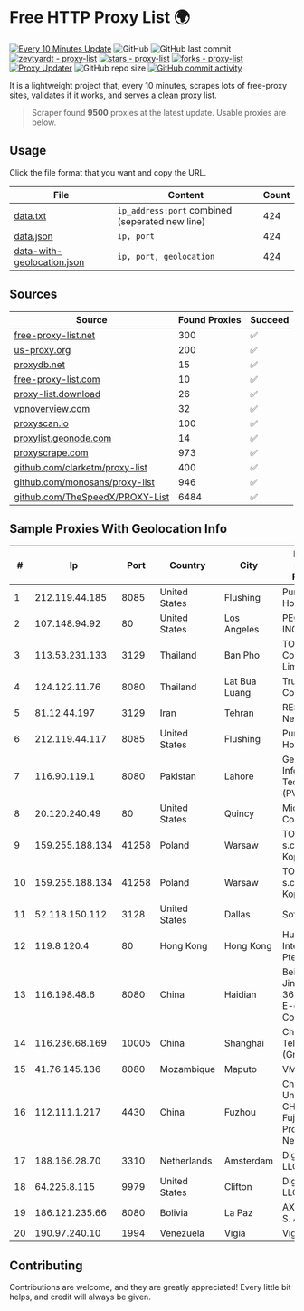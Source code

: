 
# Free HTTP Proxy List 🌍

[![Every 10 Minutes Update](https://github.com/mertguvencli/http-proxy-list/actions/workflows/main.yml/badge.svg?branch=main)](https://github.com/mertguvencli/http-proxy-list/actions/workflows/main.yml)
![GitHub](https://img.shields.io/github/license/mertguvencli/http-proxy-list)
![GitHub last commit](https://img.shields.io/github/last-commit/mertguvencli/http-proxy-list)
[![zevtyardt - proxy-list](https://img.shields.io/static/v1?label=zevtyardt&message=proxy-list&color=blue&logo=github)](https://github.com/zevtyardt/proxy-list "Go to GitHub repo")
[![stars - proxy-list](https://img.shields.io/github/stars/zevtyardt/proxy-list?style=social)](https://github.com/zevtyardt/proxy-list)
[![forks - proxy-list](https://img.shields.io/github/forks/zevtyardt/proxy-list?style=social)](https://github.com/zevtyardt/proxy-list)
[![Proxy Updater](https://github.com/zevtyardt/proxy-list/workflows/Proxy%20Updater/badge.svg)](https://github.com/zevtyardt/proxy-list/actions?query=workflow:"Proxy+Updater")
![GitHub repo size](https://img.shields.io/github/repo-size/zevtyardt/proxy-list)
[![GitHub commit activity](https://img.shields.io/github/commit-activity/m/zevtyardt/proxy-list?logo=commits)](https://github.com/zevtyardt/proxy-list/commits/main)

It is a lightweight project that, every 10 minutes, scrapes lots of free-proxy sites, validates if it works, and serves a clean proxy list.

> Scraper found **9500** proxies at the latest update. Usable proxies are below.

## Usage

Click the file format that you want and copy the URL.

|File|Content|Count|
|----|-------|-----|
|[data.txt](https://raw.githubusercontent.com/mertguvencli/http-proxy-list/main/proxy-list/data.txt)|`ip_address:port` combined (seperated new line)|424|
|[data.json](https://raw.githubusercontent.com/mertguvencli/http-proxy-list/main/proxy-list/data.json)|`ip, port`|424|
|[data-with-geolocation.json](https://raw.githubusercontent.com/mertguvencli/http-proxy-list/main/proxy-list/data-with-geolocation.json)|`ip, port, geolocation`|424|

## Sources

|Source|Found Proxies|Succeed|
|------|-------------|-------|
|[free-proxy-list.net](https://free-proxy-list.net)|300|✅|
|[us-proxy.org](https://www.us-proxy.org)|200|✅|
|[proxydb.net](http://proxydb.net)|15|✅|
|[free-proxy-list.com](https://free-proxy-list.com/?page=&port=&type%5B%5D=http&type%5B%5D=https&up_time=0&search=Search)|10|✅|
|[proxy-list.download](https://www.proxy-list.download/HTTP)|26|✅|
|[vpnoverview.com](https://vpnoverview.com/privacy/anonymous-browsing/free-proxy-servers)|32|✅|
|[proxyscan.io](https://www.proxyscan.io)|100|✅|
|[proxylist.geonode.com](https://proxylist.geonode.com/api/proxy-list?limit=300&page=1&sort_by=lastChecked&sort_type=desc&protocols=http,https)|14|✅|
|[proxyscrape.com](https://api.proxyscrape.com/v2/?request=displayproxies&protocol=http&timeout=10000&country=all&ssl=all&anonymity=all)|973|✅|
|[github.com/clarketm/proxy-list](https://raw.githubusercontent.com/clarketm/proxy-list/master/proxy-list-raw.txt)|400|✅|
|[github.com/monosans/proxy-list](https://raw.githubusercontent.com/monosans/proxy-list/main/proxies/http.txt)|946|✅|
|[github.com/TheSpeedX/PROXY-List](https://raw.githubusercontent.com/TheSpeedX/PROXY-List/master/http.txt)|6484|✅|


## Sample Proxies With Geolocation Info

|#|Ip|Port|Country|City|Internet Service Provider|
|-|--|----|-------|----|-------------------------|
|1|212.119.44.185|8085|United States|Flushing|PureVoltage Hosting Inc.|
|2|107.148.94.92|80|United States|Los Angeles|PEG TECH INC|
|3|113.53.231.133|3129|Thailand|Ban Pho|TOT Public Company Limited|
|4|124.122.11.76|8080|Thailand|Lat Bua Luang|True Internet Co., Ltd.|
|5|81.12.44.197|3129|Iran|Tehran|RESPINA Networks|
|6|212.119.44.117|8085|United States|Flushing|PureVoltage Hosting Inc.|
|7|116.90.119.1|8080|Pakistan|Lahore|Gerrys Information Technology (PVT) Ltd|
|8|20.120.240.49|80|United States|Quincy|Microsoft Corporation|
|9|159.255.188.134|41258|Poland|Warsaw|TOM-NET s.c. Dariusz Koper|
|10|159.255.188.134|41258|Poland|Warsaw|TOM-NET s.c. Dariusz Koper|
|11|52.118.150.112|3128|United States|Dallas|SoftLayer|
|12|119.8.120.4|80|Hong Kong|Hong Kong|Huawei International Pte. LTD|
|13|116.198.48.6|8080|China|Haidian|Beijing Jingdong 360 Degree E-commerce Co., Ltd.|
|14|116.236.68.169|10005|China|Shanghai|China Telecom (Group)|
|15|41.76.145.136|8080|Mozambique|Maputo|VM  S.A|
|16|112.111.1.217|4430|China|Fuzhou|China Unicom CHINA169 Fujian Province Network|
|17|188.166.28.70|3310|Netherlands|Amsterdam|DigitalOcean, LLC|
|18|64.225.8.115|9979|United States|Clifton|DigitalOcean, LLC|
|19|186.121.235.66|8080|Bolivia|La Paz|AXS Bolivia S. A.|
|20|190.97.240.10|1994|Venezuela|Vigia|Viginet C.A|



## Contributing

Contributions are welcome, and they are greatly appreciated! Every
little bit helps, and credit will always be given.

